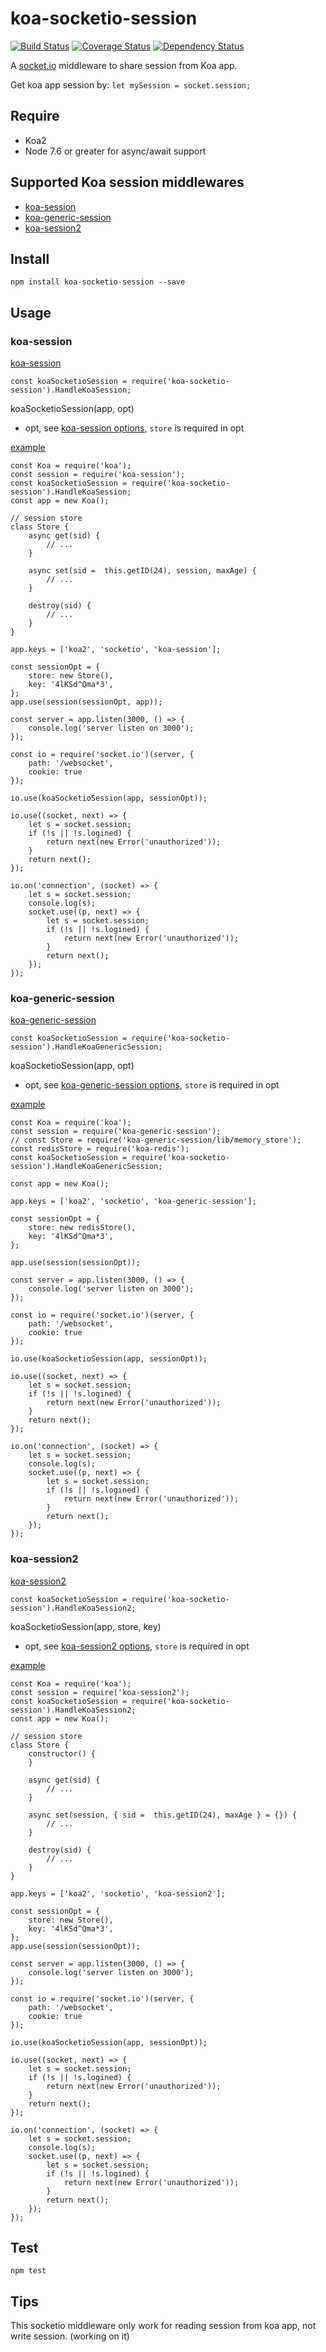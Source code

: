# koa-socketio-session

[![Build Status](https://travis-ci.org/Dongss/koa-socketio-session.svg?branch=master)](https://travis-ci.org/Dongss/koa-socketio-session)
[![Coverage Status](https://coveralls.io/repos/github/Dongss/koa-socketio-session/badge.svg?branch=master)](https://coveralls.io/github/Dongss/koa-socketio-session?branch=master)
[![Dependency Status](https://dependencyci.com/github/Dongss/koa-socketio-session/badge)](https://dependencyci.com/github/Dongss/koa-socketio-session)


A [socket.io](https://socket.io/docs/) middleware to share session from Koa app.

Get koa app session by: `let mySession = socket.session;`

## Require

* Koa2
* Node 7.6 or greater for async/await support

## Supported Koa session middlewares

* [koa-session](https://github.com/koajs/session)
* [koa-generic-session](https://github.com/koajs/generic-session)
* [koa-session2](https://github.com/Secbone/koa-session2)

## Install

`npm install koa-socketio-session --save`

## Usage

### koa-session

[koa-session](https://github.com/koajs/session)

`const koaSocketioSession = require('koa-socketio-session').HandleKoaSession;`

koaSocketioSession(app, opt)

* opt, see [koa-session options](https://github.com/koajs/session#options), `store` is required in opt

[example](https://github.com/Dongss/koa-socketio-session/tree/master/examples/koa-session.example.js)

```
const Koa = require('koa');
const session = require('koa-session');
const koaSocketioSession = require('koa-socketio-session').HandleKoaSession;
const app = new Koa();

// session store
class Store {
    async get(sid) {
        // ...
    }

    async set(sid =  this.getID(24), session, maxAge) {
        // ...
    }

    destroy(sid) {
        // ...
    }
}

app.keys = ['koa2', 'socketio', 'koa-session'];

const sessionOpt = {
    store: new Store(),
    key: '4lKSd^Qma*3',
};
app.use(session(sessionOpt, app));

const server = app.listen(3000, () => {
    console.log('server listen on 3000');
});

const io = require('socket.io')(server, {
    path: '/websocket',
    cookie: true
});

io.use(koaSocketioSession(app, sessionOpt));

io.use((socket, next) => {
    let s = socket.session;
    if (!s || !s.logined) {
        return next(new Error('unauthorized'));
    }
    return next();
});

io.on('connection', (socket) => {
    let s = socket.session;
    console.log(s);
    socket.use((p, next) => {
        let s = socket.session;
        if (!s || !s.logined) {
            return next(new Error('unauthorized'));
        }
        return next();
    });
});

```

### koa-generic-session

[koa-generic-session](https://github.com/koajs/generic-session)

`const koaSocketioSession = require('koa-socketio-session').HandleKoaGenericSession;`

koaSocketioSession(app, opt)

* opt, see [koa-generic-session options](https://github.com/koajs/generic-session#options), `store` is required in opt

[example](https://github.com/Dongss/koa-socketio-session/tree/master/examples/koa-generic-session.example.js)

```
const Koa = require('koa');
const session = require('koa-generic-session');
// const Store = require('koa-generic-session/lib/memory_store');
const redisStore = require('koa-redis');
const koaSocketioSession = require('koa-socketio-session').HandleKoaGenericSession;

const app = new Koa();

app.keys = ['koa2', 'socketio', 'koa-generic-session'];

const sessionOpt = {
    store: new redisStore(),
    key: '4lKSd^Qma*3',
};

app.use(session(sessionOpt));

const server = app.listen(3000, () => {
    console.log('server listen on 3000');
});

const io = require('socket.io')(server, {
    path: '/websocket',
    cookie: true
});

io.use(koaSocketioSession(app, sessionOpt));

io.use((socket, next) => {
    let s = socket.session;
    if (!s || !s.logined) {
        return next(new Error('unauthorized'));
    }
    return next();
});

io.on('connection', (socket) => {
    let s = socket.session;
    console.log(s);
    socket.use((p, next) => {
        let s = socket.session;
        if (!s || !s.logined) {
            return next(new Error('unauthorized'));
        }
        return next();
    });
});

```

### koa-session2

[koa-session2](https://github.com/Secbone/koa-session2)

`const koaSocketioSession = require('koa-socketio-session').HandleKoaSession2;`

koaSocketioSession(app, store, key)

* opt, see [koa-session2 options](https://github.com/Secbone/koa-session2#options), `store` is required in opt

[example](https://github.com/Dongss/koa-socketio-session/tree/master/examples/koa-session2.example.js)

```
const Koa = require('koa');
const session = require('koa-session2');
const koaSocketioSession = require('koa-socketio-session').HandleKoaSession2;
const app = new Koa();

// session store
class Store {
    constructor() {
    }

    async get(sid) {
        // ...
    }

    async set(session, { sid =  this.getID(24), maxAge } = {}) {
        // ...
    }

    destroy(sid) {
        // ...
    }
}

app.keys = ['koa2', 'socketio', 'koa-session2'];

const sessionOpt = {
    store: new Store(),
    key: '4lKSd^Qma*3',
};
app.use(session(sessionOpt));

const server = app.listen(3000, () => {
    console.log('server listen on 3000');
});

const io = require('socket.io')(server, {
    path: '/websocket',
    cookie: true
});

io.use(koaSocketioSession(app, sessionOpt));

io.use((socket, next) => {
    let s = socket.session;
    if (!s || !s.logined) {
        return next(new Error('unauthorized'));
    }
    return next();
});

io.on('connection', (socket) => {
    let s = socket.session;
    console.log(s);
    socket.use((p, next) => {
        let s = socket.session;
        if (!s || !s.logined) {
            return next(new Error('unauthorized'));
        }
        return next();
    });
});
```

## Test

`npm test`

## Tips

This socketio middleware only work for reading session from koa app, not write session. (working on it)